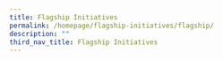 ```yaml
---
title: Flagship Initiatives
permalink: /homepage/flagship-initiatives/flagship/
description: ""
third_nav_title: Flagship Initiatives
---
```

